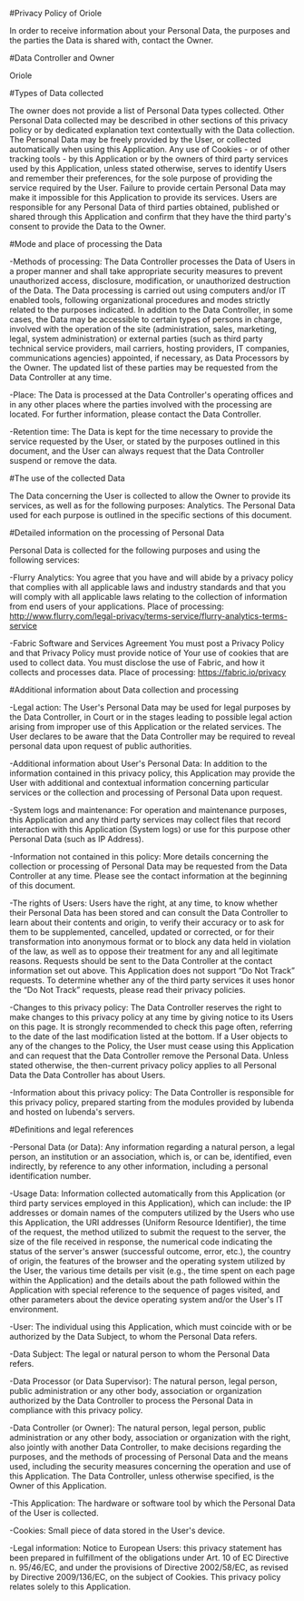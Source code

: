 #Privacy Policy of Oriole

In order to receive information about your Personal Data, the purposes and the parties the Data is shared with, contact the Owner.


#Data Controller and Owner

Oriole


#Types of Data collected

The owner does not provide a list of Personal Data types collected.
Other Personal Data collected may be described in other sections of this privacy policy or by dedicated explanation text contextually with the Data collection.
The Personal Data may be freely provided by the User, or collected automatically when using this Application.
Any use of Cookies - or of other tracking tools - by this Application or by the owners of third party services used by this Application, unless stated otherwise, serves to identify Users and remember their preferences, for the sole purpose of providing the service required by the User.
Failure to provide certain Personal Data may make it impossible for this Application to provide its services.
Users are responsible for any Personal Data of third parties obtained, published or shared through this Application and confirm that they have the third party's consent to provide the Data to the Owner.


#Mode and place of processing the Data

-Methods of processing:
The Data Controller processes the Data of Users in a proper manner and shall take appropriate security measures to prevent unauthorized access, disclosure, modification, or unauthorized destruction of the Data.
The Data processing is carried out using computers and/or IT enabled tools, following organizational procedures and modes strictly related to the purposes indicated. In addition to the Data Controller, in some cases, the Data may be accessible to certain types of persons in charge, involved with the operation of the site (administration, sales, marketing, legal, system administration) or external parties (such as third party technical service providers, mail carriers, hosting providers, IT companies, communications agencies) appointed, if necessary, as Data Processors by the Owner. The updated list of these parties may be requested from the Data Controller at any time.

-Place:
The Data is processed at the Data Controller's operating offices and in any other places where the parties involved with the processing are located. For further information, please contact the Data Controller.

-Retention time:
The Data is kept for the time necessary to provide the service requested by the User, or stated by the purposes outlined in this document, and the User can always request that the Data Controller suspend or remove the data.


#The use of the collected Data

The Data concerning the User is collected to allow the Owner to provide its services, as well as for the following purposes: Analytics.
The Personal Data used for each purpose is outlined in the specific sections of this document.


#Detailed information on the processing of Personal Data

Personal Data is collected for the following purposes and using the following services:

-Flurry Analytics:
You agree that you have and will abide by a privacy policy that complies with all applicable laws and industry standards and that you will comply with all applicable laws relating to the collection of information from end users of your applications. Place of processing: http://www.flurry.com/legal-privacy/terms-service/flurry-analytics-terms-service

-Fabric Software and Services Agreement
You must post a Privacy Policy and that Privacy Policy must provide notice of Your use of cookies that are used to collect data. You must disclose the use of Fabric, and how it collects and processes data.
Place of processing:  https://fabric.io/privacy


#Additional information about Data collection and processing

-Legal action:
The User's Personal Data may be used for legal purposes by the Data Controller, in Court or in the stages leading to possible legal action arising from improper use of this Application or the related services.
The User declares to be aware that the Data Controller may be required to reveal personal data upon request of public authorities.

-Additional information about User's Personal Data:
In addition to the information contained in this privacy policy, this Application may provide the User with additional and contextual information concerning particular services or the collection and processing of Personal Data upon request.

-System logs and maintenance:
For operation and maintenance purposes, this Application and any third party services may collect files that record interaction with this Application (System logs) or use for this purpose other Personal Data (such as IP Address).

-Information not contained in this policy:
More details concerning the collection or processing of Personal Data may be requested from the Data Controller at any time. Please see the contact information at the beginning of this document.

-The rights of Users:
Users have the right, at any time, to know whether their Personal Data has been stored and can consult the Data Controller to learn about their contents and origin, to verify their accuracy or to ask for them to be supplemented, cancelled, updated or corrected, or for their transformation into anonymous format or to block any data held in violation of the law, as well as to oppose their treatment for any and all legitimate reasons. Requests should be sent to the Data Controller at the contact information set out above.
This Application does not support “Do Not Track” requests.
To determine whether any of the third party services it uses honor the “Do Not Track” requests, please read their privacy policies.

-Changes to this privacy policy:
The Data Controller reserves the right to make changes to this privacy policy at any time by giving notice to its Users on this page. It is strongly recommended to check this page often, referring to the date of the last modification listed at the bottom. If a User objects to any of the changes to the Policy, the User must cease using this Application and can request that the Data Controller remove the Personal Data. Unless stated otherwise, the then-current privacy policy applies to all Personal Data the Data Controller has about Users.

-Information about this privacy policy:
The Data Controller is responsible for this privacy policy, prepared starting from the modules provided by Iubenda and hosted on Iubenda's servers.


#Definitions and legal references

-Personal Data (or Data):
Any information regarding a natural person, a legal person, an institution or an association, which is, or can be, identified, even indirectly, by reference to any other information, including a personal identification number.

-Usage Data:
Information collected automatically from this Application (or third party services employed in this Application), which can include: the IP addresses or domain names of the computers utilized by the Users who use this Application, the URI addresses (Uniform Resource Identifier), the time of the request, the method utilized to submit the request to the server, the size of the file received in response, the numerical code indicating the status of the server's answer (successful outcome, error, etc.), the country of origin, the features of the browser and the operating system utilized by the User, the various time details per visit (e.g., the time spent on each page within the Application) and the details about the path followed within the Application with special reference to the sequence of pages visited, and other parameters about the device operating system and/or the User's IT environment.

-User:
The individual using this Application, which must coincide with or be authorized by the Data Subject, to whom the Personal Data refers.

-Data Subject:
The legal or natural person to whom the Personal Data refers.

-Data Processor (or Data Supervisor):
The natural person, legal person, public administration or any other body, association or organization authorized by the Data Controller to process the Personal Data in compliance with this privacy policy.

-Data Controller (or Owner):
The natural person, legal person, public administration or any other body, association or organization with the right, also jointly with another Data Controller, to make decisions regarding the purposes, and the methods of processing of Personal Data and the means used, including the security measures concerning the operation and use of this Application. The Data Controller, unless otherwise specified, is the Owner of this Application.

-This Application:
The hardware or software tool by which the Personal Data of the User is collected.

-Cookies:
Small piece of data stored in the User's device.

-Legal information:
Notice to European Users: this privacy statement has been prepared in fulfillment of the obligations under Art. 10 of EC Directive n. 95/46/EC, and under the provisions of Directive 2002/58/EC, as revised by Directive 2009/136/EC, on the subject of Cookies.
This privacy policy relates solely to this Application.